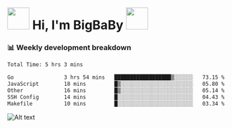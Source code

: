 <!-- Title -->
<h1>
    <img src="https://media.tenor.com/TlyRveJkgo4AAAAi/cloud-cloud-strife.gif" width="50"/>
    Hi, I'm BigBaBy
    <img src="https://media.tenor.com/TlyRveJkgo4AAAAi/cloud-cloud-strife.gif" width="50"/>
</h1>

<h3> 📊 Weekly development breakdown </h3>
<!-- waka-readme-stats -->

<!--START_SECTION:waka-->

```txt
Total Time: 5 hrs 3 mins

Go                3 hrs 54 mins   ██████████████████▒░░░░░░   73.15 %
JavaScript        18 mins         █▒░░░░░░░░░░░░░░░░░░░░░░░   05.80 %
Other             16 mins         █▒░░░░░░░░░░░░░░░░░░░░░░░   05.14 %
SSH Config        14 mins         █░░░░░░░░░░░░░░░░░░░░░░░░   04.43 %
Makefile          10 mins         █░░░░░░░░░░░░░░░░░░░░░░░░   03.34 %
```

<!--END_SECTION:waka-->

![Alt text](https://spotify-recently-played-readme.vercel.app/api?user=21b7yx6vkj66csord5swswvza&count=10&width=1000)
